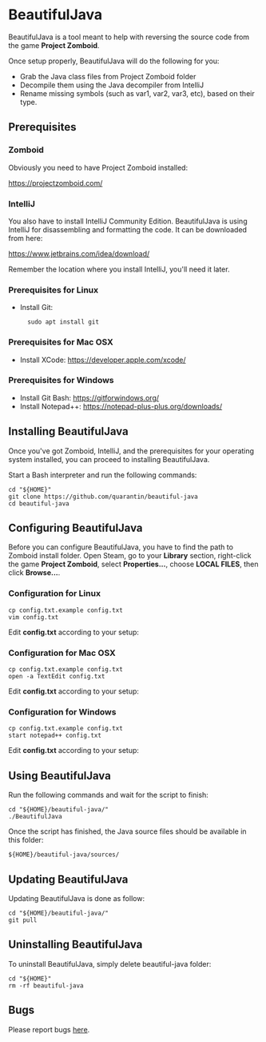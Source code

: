 # BeautifulJava
BeautifulJava is a tool meant to help with reversing the source code from the game **Project Zomboid**.

Once setup properly, BeautifulJava will do the following for you:
- Grab the Java class files from Project Zomboid folder
- Decompile them using the Java decompiler from IntelliJ
- Rename missing symbols (such as var1, var2, var3, etc), based on their type.

## Prerequisites

### Zomboid
Obviously you need to have Project Zomboid installed:

https://projectzomboid.com/

### IntelliJ
You also have to install IntelliJ Community Edition. BeautifulJava is using IntelliJ for disassembling and formatting the code. It can be downloaded from here:

https://www.jetbrains.com/idea/download/

Remember the location where you install IntelliJ, you'll need it later.

### Prerequisites for Linux
- Install Git:

		sudo apt install git

### Prerequisites for Mac OSX
- Install XCode: https://developer.apple.com/xcode/

### Prerequisites for Windows
- Install Git Bash: https://gitforwindows.org/
- Install Notepad++: https://notepad-plus-plus.org/downloads/

## Installing BeautifulJava
Once you've got Zomboid, IntelliJ, and the prerequisites for your operating system installed, you can proceed to installing BeautifulJava.

Start a Bash interpreter and run the following commands:

	cd "${HOME}"
	git clone https://github.com/quarantin/beautiful-java
	cd beautiful-java

## Configuring BeautifulJava
Before you can configure BeautifulJava, you have to find the path to Zomboid install folder. Open Steam, go to your **Library** section, right-click the game **Project Zomboid**, select **Properties...**, choose **LOCAL FILES**, then click **Browse...**.

### Configuration for Linux
	cp config.txt.example config.txt
	vim config.txt
Edit **config.txt** according to your setup:

### Configuration for Mac OSX
	cp config.txt.example config.txt
	open -a TextEdit config.txt
Edit **config.txt** according to your setup:

### Configuration for Windows
	cp config.txt.example config.txt
	start notepad++ config.txt
Edit **config.txt** according to your setup:

## Using BeautifulJava
Run the following commands and wait for the script to finish:

	cd "${HOME}/beautiful-java/"
	./BeautifulJava
Once the script has finished, the Java source files should be available in this folder:

	${HOME}/beautiful-java/sources/

## Updating BeautifulJava
Updating BeautifulJava is done as follow:

	cd "${HOME}/beautiful-java/"
	git pull

## Uninstalling BeautifulJava
To uninstall BeautifulJava, simply delete beautiful-java folder:

	cd "${HOME}"
	rm -rf beautiful-java

## Bugs
Please report bugs [here](https://github.com/quarantin/beautiful-java/issues).

